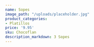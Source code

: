 ```yaml
---
name: Sopes
image_path: "/uploads/placeholder.jpg"
product_categories:
- Platillos
price: '9.95'
sku: Chocoflan
description_markdown: 3 Sopes
---
```

